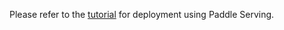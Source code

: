 Please refer to the [tutorial](../../docs/deployment/serving/serving.md) for deployment using Paddle Serving.